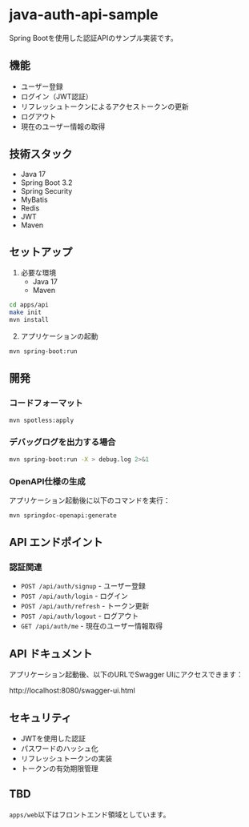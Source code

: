 # java-auth-api-sample

Spring Bootを使用した認証APIのサンプル実装です。

## 機能

- ユーザー登録
- ログイン（JWT認証）
- リフレッシュトークンによるアクセストークンの更新
- ログアウト
- 現在のユーザー情報の取得

## 技術スタック

- Java 17
- Spring Boot 3.2
- Spring Security
- MyBatis
- Redis
- JWT
- Maven

## セットアップ

1. 必要な環境
   - Java 17
   - Maven

```bash
cd apps/api
make init
mvn install
```

2. アプリケーションの起動
```bash
mvn spring-boot:run
```

## 開発

### コードフォーマット

```bash
mvn spotless:apply
```

### デバッグログを出力する場合

```bash
mvn spring-boot:run -X > debug.log 2>&1
```

### OpenAPI仕様の生成

アプリケーション起動後に以下のコマンドを実行：

```bash
mvn springdoc-openapi:generate
```

## API エンドポイント

### 認証関連

- `POST /api/auth/signup` - ユーザー登録
- `POST /api/auth/login` - ログイン
- `POST /api/auth/refresh` - トークン更新
- `POST /api/auth/logout` - ログアウト
- `GET /api/auth/me` - 現在のユーザー情報取得

## API ドキュメント

アプリケーション起動後、以下のURLでSwagger UIにアクセスできます：

http://localhost:8080/swagger-ui.html

## セキュリティ

- JWTを使用した認証
- パスワードのハッシュ化
- リフレッシュトークンの実装
- トークンの有効期限管理

## TBD

`apps/web`以下はフロントエンド領域としています。